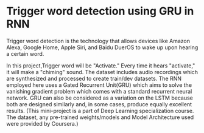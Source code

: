 # Trigger word detection using GRU in RNN
Trigger word detection is the technology that allows devices like Amazon Alexa, Google Home, Apple Siri, and Baidu DuerOS to wake up
upon hearing a certain word.

In this project,Trigger word will be "Activate." Every time it hears "activate," it will make a "chiming" sound.
The dataset includes audio recordings which are synthesized and processed to create train/dev datasets. The RNN employed here uses a Gated Recurrent Unit(GRU) which aims to solve the vanishing gradient problem which comes with a standard recurrent neural network. GRU can also be considered as a variation on the LSTM because both are designed similarly and, in some cases, produce equally excellent results.
(This mini-project is a part of Deep Learning specialization course. The dataset, any pre-trained weights/models and Model Architecture used were provided by Coursera.)
